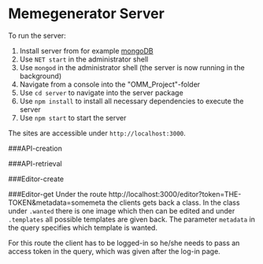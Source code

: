 # Memegenerator Server

To run the server:
1. Install server from for example
   [mongoDB](https://www.mongodb.com/try/download/community)
2. Use `NET start` in the administrator shell
3. Use `mongod` in the administrator shell (the server is now running in the background)
4. Navigate from a console into the "OMM_Project"-folder
5. Use `cd server` to navigate into the server package
6. Use `npm install` to install all necessary dependencies to execute the server
7. Use `npm start` to start the server 

The sites are accessible under `http://localhost:3000`. 


###API-creation

###API-retrieval

###Editor-create

###Editor-get
Under the route http://localhost:3000/editor?token=THE-TOKEN&metadata=somemeta the clients gets 
back a class.
In 
the class under `.wanted` there is one image which then can be edited and under `.templates` all 
possible templates are given back. The parameter `metadata` in the query specifies which 
template is wanted.

For this route the client has to be logged-in so he/she needs to pass an access token in the query, 
which was given after the log-in page. 